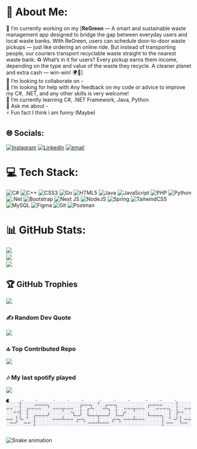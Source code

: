 # 💫 About Me:
🔭 I’m currently working on my [**ReGreen** — A smart and sustainable waste management app designed to bridge the gap between everyday users and local waste banks. With ReGreen, users can schedule door-to-door waste pickups — just like ordering an online ride. But instead of transporting people, our couriers transport recyclable waste straight to the nearest waste bank. ♻️ What’s in it for users? Every pickup earns them income, depending on the type and value of the waste they recycle. A cleaner planet and extra cash — win-win! 🌍💸]<br>👯 I’m looking to collaborate on -<br>🤝 I’m looking for help with Any feedback on my code or advice to improve my C#, .NET, and any other skills is very welcome!<br>🌱 I’m currently learning C#, .NET Framework, Java, Python<br>💬 Ask me about -<br>⚡ Fun fact I think i am funny (Maybe)


## 🌐 Socials:
[![Instagram](https://img.shields.io/badge/Instagram-%23E4405F.svg?logo=Instagram&logoColor=white)](https://instagram.com/Kuroakai22) [![LinkedIn](https://img.shields.io/badge/LinkedIn-%230077B5.svg?logo=linkedin&logoColor=white)](https://www.linkedin.com/in/deru-khairan-djuharianto-265b812a1/) [![email](https://img.shields.io/badge/Email-D14836?logo=gmail&logoColor=white)](mailto:derukhdj22@gmail.com) 

# 💻 Tech Stack:
![C#](https://img.shields.io/badge/c%23-%23239120.svg?style=for-the-badge&logo=csharp&logoColor=white) ![C++](https://img.shields.io/badge/c++-%2300599C.svg?style=for-the-badge&logo=c%2B%2B&logoColor=white) ![CSS3](https://img.shields.io/badge/css3-%231572B6.svg?style=for-the-badge&logo=css3&logoColor=white) ![Go](https://img.shields.io/badge/go-%2300ADD8.svg?style=for-the-badge&logo=go&logoColor=white) ![HTML5](https://img.shields.io/badge/html5-%23E34F26.svg?style=for-the-badge&logo=html5&logoColor=white) ![Java](https://img.shields.io/badge/java-%23ED8B00.svg?style=for-the-badge&logo=openjdk&logoColor=white) ![JavaScript](https://img.shields.io/badge/javascript-%23323330.svg?style=for-the-badge&logo=javascript&logoColor=%23F7DF1E) ![PHP](https://img.shields.io/badge/php-%23777BB4.svg?style=for-the-badge&logo=php&logoColor=white) ![Python](https://img.shields.io/badge/python-3670A0?style=for-the-badge&logo=python&logoColor=ffdd54) ![.Net](https://img.shields.io/badge/.NET-5C2D91?style=for-the-badge&logo=.net&logoColor=white) ![Bootstrap](https://img.shields.io/badge/bootstrap-%238511FA.svg?style=for-the-badge&logo=bootstrap&logoColor=white) ![Next JS](https://img.shields.io/badge/Next-black?style=for-the-badge&logo=next.js&logoColor=white) ![NodeJS](https://img.shields.io/badge/node.js-6DA55F?style=for-the-badge&logo=node.js&logoColor=white) ![Spring](https://img.shields.io/badge/spring-%236DB33F.svg?style=for-the-badge&logo=spring&logoColor=white) ![TailwindCSS](https://img.shields.io/badge/tailwindcss-%2338B2AC.svg?style=for-the-badge&logo=tailwind-css&logoColor=white) ![MySQL](https://img.shields.io/badge/mysql-4479A1.svg?style=for-the-badge&logo=mysql&logoColor=white) ![Figma](https://img.shields.io/badge/figma-%23F24E1E.svg?style=for-the-badge&logo=figma&logoColor=white) ![Git](https://img.shields.io/badge/git-%23F05033.svg?style=for-the-badge&logo=git&logoColor=white) ![Postman](https://img.shields.io/badge/Postman-FF6C37?style=for-the-badge&logo=postman&logoColor=white)
# 📊 GitHub Stats:
![](https://github-readme-stats.vercel.app/api?username=DeruDJ22&theme=tokyonight&hide_border=false&include_all_commits=true&count_private=true)<br/>
![](https://nirzak-streak-stats.vercel.app/?user=DeruDJ22&theme=tokyonight&hide_border=false)<br/>
![](https://github-readme-stats.vercel.app/api/top-langs/?username=DeruDJ22&theme=tokyonight&hide_border=false&include_all_commits=true&count_private=true&layout=compact)

## 🏆 GitHub Trophies
![](https://github-profile-trophy.vercel.app/?username=DeruDJ22&theme=tokyonight&no-frame=false&no-bg=false&margin-w=4)

### ✍️ Random Dev Quote
![](https://quotes-github-readme.vercel.app/api?type=horizontal&theme=dark)

### 🔝 Top Contributed Repo
![](https://github-contributor-stats.vercel.app/api?username=DeruDJ22&limit=5&theme=tokyonight&combine_all_yearly_contributions=true)

### 🎶 My last spotify played
![](https://spotify-recently-played-readme.vercel.app/api?user=6eufejlkqs06es6eioot9mcqb)

<picture>
  <source media="(prefers-color-scheme: dark)" srcset="https://raw.githubusercontent.com/DeruDJ22/DeruDJ22/output/pacman-contribution-graph-dark.svg">
  <source media="(prefers-color-scheme: light)" srcset="https://raw.githubusercontent.com/DeruDJ22/DeruDJ22/output/pacman-contribution-graph.svg">
  <img alt="pacman contribution graph" src="https://raw.githubusercontent.com/DeruDJ22/DeruDJ22/output/pacman-contribution-graph.svg">
</picture>

###

<img src="https://raw.githubusercontent.com/DeruDJ22/DeruDJ22/output/snake.svg" alt="Snake animation" />

###